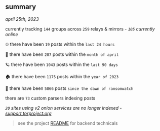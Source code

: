 
## summary
_april 25th, 2023_

currently tracking `144` groups across `259` relays & mirrors - _`105` currently online_

⏲ there have been `19` posts within the `last 24 hours`

🦈 there have been `287` posts within the `month of april`

🪐 there have been `1043` posts within the `last 90 days`

🏚 there have been `1175` posts within the `year of 2023`

🦕 there have been `5866` posts `since the dawn of ransomwatch`

there are `73` custom parsers indexing posts

_`20` sites using v2 onion services are no longer indexed - [support.torproject.org](https://support.torproject.org/onionservices/v2-deprecation/)_

> see the project [README](https://github.com/joshhighet/ransomwatch#ransomwatch--) for backend technicals
